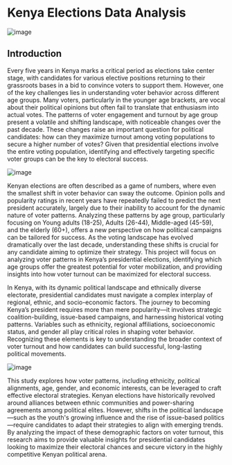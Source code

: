 # Kenya Elections Data Analysis
![image](https://github.com/user-attachments/assets/69c4b93f-44af-475a-a2f4-2b6dc39bf126)

## Introduction
Every five years in Kenya marks a critical period as elections take center stage, with candidates for various elective positions returning to their grassroots bases in a bid to convince voters to support them. However, one of the key challenges lies in understanding voter behavior across different age groups. Many voters, particularly in the younger age brackets, are vocal about their political opinions but often fail to translate that enthusiasm into actual votes. The patterns of voter engagement and turnout by age group present a volatile and shifting landscape, with noticeable changes over the past decade. These changes raise an important question for political candidates: how can they maximize turnout among voting populations to secure a higher number of votes? Given that presidential elections involve the entire voting population, identifying and effectively targeting specific voter groups can be the key to electoral success.

![image](https://github.com/user-attachments/assets/d124ae61-f53f-42f0-af82-52356fcd5e3c)

Kenyan elections are often described as a game of numbers, where even the smallest shift in voter behavior can sway the outcome. Opinion polls and popularity ratings in recent years have repeatedly failed to predict the next president accurately, largely due to their inability to account for the dynamic nature of voter patterns. Analyzing these patterns by age group, particularly focusing on Young adults (18-25), Adults (26-44), Middle-aged (45-59), and the elderly (60+), offers a new perspective on how political campaigns can be tailored for success. As the voting landscape has evolved dramatically over the last decade, understanding these shifts is crucial for any candidate aiming to optimize their strategy. This project will focus on analyzing voter patterns in Kenya’s presidential elections, identifying which age groups offer the greatest potential for voter mobilization, and providing insights into how voter turnout can be maximized for electoral success.

In Kenya, with its dynamic political landscape and ethnically diverse electorate, presidential candidates must navigate a complex interplay of regional, ethnic, and socio-economic factors. The journey to becoming Kenya’s president requires more than mere popularity—it involves strategic coalition-building, issue-based campaigns, and harnessing historical voting patterns. Variables such as ethnicity, regional affiliations, socioeconomic status, and gender all play critical roles in shaping voter behavior. Recognizing these elements is key to understanding the broader context of voter turnout and how candidates can build successful, long-lasting political movements.

![image](https://github.com/user-attachments/assets/b358948e-18ea-49f8-b352-cdb5984373fc)

This study explores how voter patterns, including ethnicity, political alignments, age, gender, and economic interests, can be leveraged to craft effective electoral strategies. Kenyan elections have historically revolved around alliances between ethnic communities and power-sharing agreements among political elites. However, shifts in the political landscape—such as the youth's growing influence and the rise of issue-based politics—require candidates to adapt their strategies to align with emerging trends. By analyzing the impact of these demographic factors on voter turnout, this research aims to provide valuable insights for presidential candidates looking to maximize their electoral chances and secure victory in the highly competitive Kenyan political arena.
